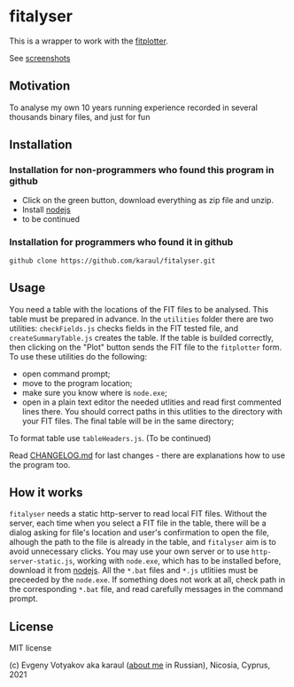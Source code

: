 # fitalyser

This is a wrapper to work with the [fitplotter](https://github.com/karaul/fitplotter/).

See [screenshots](https://github.com/karaul/fitalyser/tree/master/screenshots)

## Motivation

To analyse my own 10 years running experience recorded in several thousands binary files, and just for fun

## Installation

### Installation for non-programmers who found this program in github

- Click on the green button, download everything as zip file and unzip.
- Install [nodejs](https://nodejs.org/en/)
- to be continued

### Installation for programmers who found it in github

`github clone https://github.com/karaul/fitalyser.git`

## Usage

Υou need a table with the locations of the FIT files to be analysed. This table must be prepared in advance. In the `utilities` folder there are two  utilities: `checkFields.js` checks fields in the FIT tested file, and `createSummaryTable.js` creates the table. If the table is builded correctly, then clicking on the  "Plot" button sends the FIT file to the `fitplotter` form. To use these utilities do the following:

- open command prompt;
- move to the program location;
- make sure you know where is `node.exe`;
- open in a plain text editor the needed utlities and read first commented lines there. You should correct paths in this utlities to the directory with your FIT files. The final table will be in the same directory;

To format table use `tableHeaders.js`. (To be continued)

Read [CHANGELOG.md](https://github.com/karaul/fitalyser/blob/master/CHANGELOG.md) for last changes - there are   explanations how to use the program too.

## How it works

`fitalyser` needs a static http-server to read local FIT files. Without the server, each time when you select a FIT file in the table, there will be a dialog asking for file's location and user's confirmation to open the file, alhough the path to the file is already in the table, and `fitalyser` aim is to avoid unnecessary clicks. Υou may use your own server or to use `http-server-static.js`, working with `node.exe`, which has to be installed before, download it from [nodejs](https://nodejs.org/en/). All the `*.bat` files and `*.js` utlitiies must be preceeded by the `node.exe`. If something does not work at all, check path  in the corresponding `*.bat` file, and read carefully messages in the command prompt.

## License

MIT license

(c) Evgeny Votyakov aka karaul ([about me](http://www.irc-club.ru/karaul.html) in Russian), Nicosia, Cyprus, 2021
